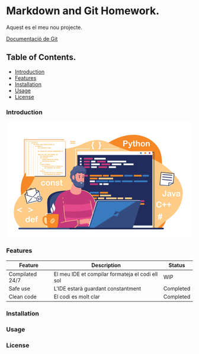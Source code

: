 # Markdown and Git Homework.
Aquest es el meu nou projecte.

[Documentació de Git](https://git-scm.com/doc)

## Table of Contents.
- [Introduction](#introduction) 
- [Features](#features)
- [Installation](#installation)
- [Usage](#usage)
- [License](#license)

### Introduction
![Project Logo](images/logo.png)

### Features
| Feature | Description | Status |
|---------|------------ |--------|
| Compilated 24/7 | El meu IDE et compilar formateja el codi ell sol | WIP |
| Safe use | L'IDE estarà guardant constantment | Completed |
| Clean code | El codi es molt clar | Completed |

### Installation

### Usage

### License